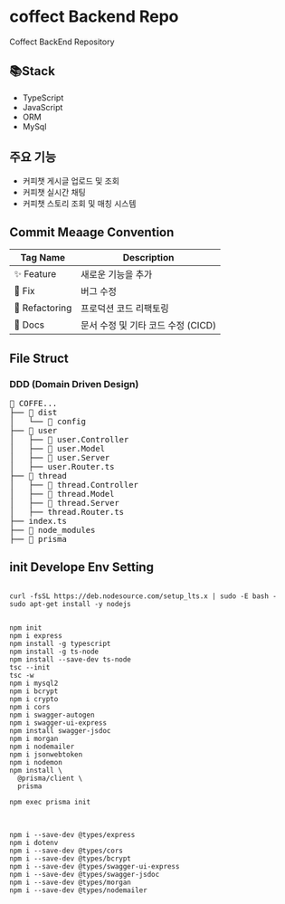 # coffect Backend Repo
Coffect BackEnd Repository

## 📚Stack
* TypeScript
* JavaScript
* ORM
* MySql

## 주요 기능
* 커피챗 게시글 업로드 및 조회
* 커피챗 실시간 채팅
* 커피챗 스토리 조회 및 매칭 시스템

## Commit Meaage Convention
| Tag Name       | Description                                    |
|----------------|------------------------------------------------|
| :sparkles: Feature    | 새로운 기능을 추가                              |
| :bug: Fix          | 버그 수정                                      |
| :hammer:  Refactoring | 프로덕션 코드 리팩토링                         |
| :memo: Docs        | 문서 수정 및 기타 코드 수정 (CICD)                                      |


## File Struct
### DDD (Domain Driven Design)
<pre>
📁 COFFE...
├── 📁 dist
│   └── 📁 config
├── 📁 user
│   ├── 📁 user.Controller
│   ├── 📁 user.Model
│   ├── 📁 user.Server
│   ├── user.Router.ts
├── 📁 thread
│   ├── 📁 thread.Controller
│   ├── 📁 thread.Model
│   ├── 📁 thread.Server
│   ├── thread.Router.ts
├── index.ts
├── 📁 node_modules
├── 📁 prisma
</pre>

## init Develope Env Setting 
<pre>
<code>
curl -fsSL https://deb.nodesource.com/setup_lts.x | sudo -E bash -
sudo apt-get install -y nodejs


npm init
npm i express
npm install -g typescript
npm install -g ts-node
npm install --save-dev ts-node
tsc --init
tsc -w
npm i mysql2
npm i bcrypt
npm i crypto
npm i cors
npm i swagger-autogen
npm i swagger-ui-express
npm install swagger-jsdoc
npm i morgan
npm i nodemailer
npm i jsonwebtoken
npm i nodemon
npm install \
  @prisma/client \
  prisma

npm exec prisma init
</code>
</pre>


<pre>
<code>
npm i --save-dev @types/express
npm i dotenv
npm i --save-dev @types/cors
npm i --save-dev @types/bcrypt
npm i --save-dev @types/swagger-ui-express
npm i --save-dev @types/swagger-jsdoc
npm i --save-dev @types/morgan
npm i --save-dev @types/nodemailer
</code>
</pre>
